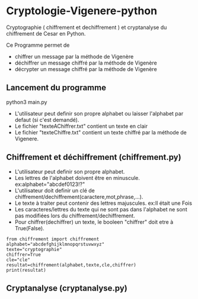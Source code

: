 # Cryptologie-Vigenere-python
Cryptographie ( chiffrement et dechiffrement ) et cryptanalyse du chiffrement de Cesar en Python.

Ce Programme permet de
* chiffrer un message par la méthode de Vigenère
* déchiffrer un message chiffré par la méthode de Vigenère
* décrypter un message chiffré par la méthode de Vigenère

## Lancement du programme
python3 main.py

* L'utilisateur peut definir son propre alphabet ou laisser l'alphabet par defaut (si c'est demandé).
* Le fichier "texteAChiffrer.txt" contient un texte en clair
* Le fichier "texteChiffre.txt" contient un texte chiffré par la méthode de Vigenere.

## Chiffrement et déchiffrement (chiffrement.py)
* L'utilisateur peut definir son propre alphabet.
* Les lettres de l'alphabet doivent être en minuscule. ex:alphabet="abcdef0123!?"
* L'utilisateur doit definir un clé de chiffrement/dechiffrement(caractere,mot,phrase,...).
* Le texte à traiter peut contenir des lettres majuscules. ex:Il était une Fois
* Les caracteres/lettres du texte qui ne sont pas dans l'alphabet ne sont pas modifiées lors du chiffrement/dechiffrement.
* Pour chiffrer(dechiffrer) un texte, le booleen "chiffrer" doit etre à True(False).
```
from chiffrement import chiffrement
alphabet="abcdefghijklmnopqrstuvwxyz"
texte="cryptographie"
chiffrer=True
cle="cle"
resultat=chiffrement(alphabet,texte,cle,chiffrer)
print(resultat)
```
## Cryptanalyse (cryptanalyse.py)
